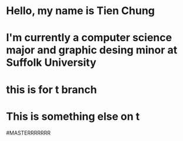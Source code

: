 # Hello, my name is Tien Chung
# I'm currently a computer science major and graphic desing minor at Suffolk University 
# this is for t branch
# This is something else on t 

#MASTERRRRRRR